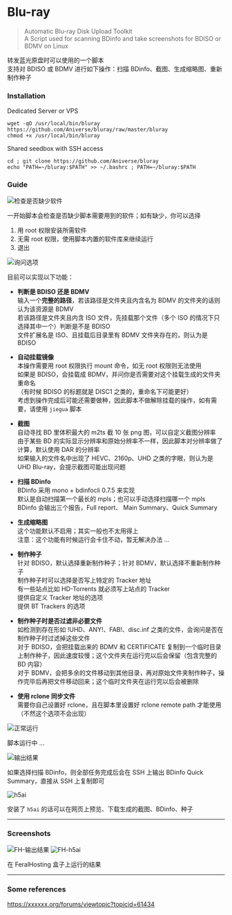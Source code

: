 # Blu-ray
> Automatic Blu-ray Disk Upload Toolkit  
> A Script used for scanning BDinfo and take screenshots for BDISO or BDMV on Linux  

转发蓝光原盘时可以使用的一个脚本  
支持对 BDISO 或 BDMV 进行如下操作：扫描 BDinfo、截图、生成缩略图、重新制作种子  

### Installation

Dedicated Server or VPS  
```
wget -qO /usr/local/bin/bluray https://github.com/Aniverse/bluray/raw/master/bluray
chmod +x /usr/local/bin/bluray
```

Shared seedbox with SSH access  
```
cd ; git clone https://github.com/Aniverse/bluray
echo "PATH=~/bluray:$PATH" >> ~/.bashrc ; PATH=~/bluray:$PATH
```

### Guide

![检查是否缺少软件](https://github.com/Aniverse/filesss/raw/master/Images/2018.02.22.bluray.01.png)

一开始脚本会检查是否缺少脚本需要用到的软件；如有缺少，你可以选择
1. 用 root 权限安装所需软件  
2. 无需 root 权限，使用脚本内置的软件库来继续运行  
3. 退出  

![询问选项](https://github.com/Aniverse/filesss/raw/master/Images/2018.02.22.bluray.02.png)

目前可以实现以下功能：  

- **判断是 BDISO 还是 BDMV**  
输入一个**完整的路径**，若该路径是文件夹且内含名为 BDMV 的文件夹的话则认为该资源是 BDMV  
若该路径是文件夹且内含 ISO 文件，先挂载那个文件（多个 ISO 的情况下只选择其中一个）判断是不是 BDISO  
文件扩展名是 ISO、且挂载后目录里有 BDMV 文件夹存在的，则认为是 BDISO  

- **自动挂载镜像**  
本操作需要用 root 权限执行 mount 命令，如无 root 权限则无法使用  
如果是 BDISO，会挂载成 BDMV，并问你是否需要对这个挂载生成的文件夹重命名  
（有时候 BDISO 的标题就是 DISC1 之类的，重命名下可能更好）  
考虑到操作完成后可能还需要做种，因此脚本不做解除挂载的操作，如有需要，请使用 `jiegua` 脚本  

- **截图**  
自动寻找 BD 里体积最大的 m2ts 截 10 张 png 图，可以自定义截图分辨率  
由于某些 BD 的实际显示分辨率和原始分辨率不一样，因此脚本对分辨率做了计算，默认使用 DAR 的分辨率  
如果输入的文件名中出现了 HEVC、2160p、UHD 之类的字眼，则认为是 UHD Blu-ray，会提示截图可能出现问题  

- **扫描 BDinfo**  
BDinfo 采用 mono + bdinfocli 0.7.5 来实现  
默认是自动扫描第一个最长的 mpls；也可以手动选择扫描哪一个 mpls  
BDinfo 会输出三个报告，Full report、 Main Summary、Quick Summary  

- **生成缩略图**  
这个功能默认不启用；其实一般也不太用得上  
注意：这个功能有时候运行会卡住不动，暂无解决办法 ...  

- **制作种子**  
针对 BDISO，默认选择重新制作种子；针对 BDMV，默认选择不重新制作种子  
制作种子时可以选择是否写上特定的 Tracker 地址  
有一些站点比如 HD-Torrents 就必须写上站点的 Tracker  
提供自定义 Tracker 地址的选项  
提供 BT Trackers 的选项  

- **制作种子时是否过滤非必要文件**  
如检测到存在形如 !UHD、ANY!、FAB!、disc.inf 之类的文件，会询问是否在制作种子时过滤掉这些文件  
对于 BDISO，会把挂载出来的 BDMV 和 CERTIFICATE 复制到一个临时目录上制作种子，因此速度较慢；这个文件夹在运行完以后会保留（包含完整的 BD 内容）  
对于 BDMV，会把多余的文件移动到其他目录，再对原始文件夹制作种子，操作完毕后再把文件移动回来；这个临时文件夹在运行完以后会被删除  

- **使用 rclone 同步文件**  
需要你自己设置好 rclone，且在脚本里设置好 rclone remote path 才能使用（不然这个选项不会出现）  

![正常运行](https://github.com/Aniverse/filesss/raw/master/Images/2018.02.22.bluray.03.png)

脚本运行中 ...  

![输出结果](https://github.com/Aniverse/filesss/raw/master/Images/2018.02.22.bluray.04.png)

如果选择扫描 BDinfo，则全部任务完成后会在 SSH 上输出 BDinfo Quick Summary，直接从 SSH 上复制即可  

![h5ai](https://github.com/Aniverse/filesss/raw/master/Images/2018.02.22.bluray.05.png)

安装了 `h5ai` 的话可以在网页上预览、下载生成的截图、BDinfo、种子  

  -------------------
### Screenshots

![FH-输出结果](https://github.com/Aniverse/filesss/raw/master/Images/OLD/2018.02.16.bdupload.04.png)
![FH-h5ai](https://github.com/Aniverse/filesss/raw/master/Images/OLD/2018.02.16.bdupload.05.png)

在 FeralHosting 盒子上运行的结果  

  -------------------
### Some references

https://xxxxxx.org/forums/viewtopic?topicid=61434  

